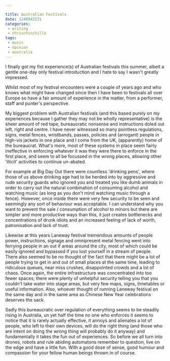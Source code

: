 ```yaml
---

title: Australian Festivals
date: 1240942231
categories:
 - writing
 - chrischinchilla
tags:
 - music 
 - opinion 
 - australia
---
```


I finally got my fist experience(s) of Australian festivals this summer, albeit a gentle one-day only festival introduction and I hate to say I wasn't greatly impressed.

Whilst most of my festival encounters were a couple of years ago and who knows what might have changed since then I have been to festivals all over Europe so have a fair amount of experience in the matter, from a performer, staff and punter's perspective.

My biggest problem with Australian festivals (and this based purely on my experiences because I gather they may not be wholly representative) is the sheer amount of red tape, bureaucratic nonsense and instructions doled out left, right and centre. I have never witnessed so many pointless regulations, signs, metal fences, wristbands, passes, policies and (arrogant) people in high-vis jackets in one place and I come from the UK, (apparently) home of the bureaucrat. What's more, most of these systems in place seem fairly ineffective in enforcing whatever it was they were there to enforce in the first place, and seem to all be focussed in the wrong places, allowing other 'illicit' activities to continue un-abated.

For example at Big Day Out there were countless 'drinking pens', where those of us above drinking age had to be herded into by aggressive and rude security guards who ignored you and treated you like dumb animals in order to carry out the natural combination of consuming alcohol and watching music (as long as you don't mind watching music through a fence). However, once inside there were very few security to be seen and seemingly any sort of behaviour was acceptable. I can understand why you want to prevent the sale / consumption of alcohol to minors but there are simpler and more productive ways than this, it just creates bottlenecks and concentrations of drunk idiots and an increased feeling of lack of worth, patronisation and lack of trust.

Likewise at this years Laneway festival tremendous amounts of people power, instructions, signage and omnipresent metal fencing went into ferrying people in an out if areas around the city, most of which could be easily ignored and bypassed if you lost yourself in a stream of people. There also seemed to be no thought of the fact that there might be a lot of people trying to get in and out of small places at the same time, leading to ridiculous queues, near miss crushes, disappointed crowds and a lot of chaos. Once again, the entire infrastructure was concentrated into too fewer spaces; there were plenty of unhelpful security telling you that you couldn't take water into stage areas, but very few maps, signs, timetables or useful information. Also, whoever thought of running Laneway festival on the same day and in the same area as Chinese New Year celebrations deserves the sack.

Sadly this bureaucratic over regulation of everything seems to be steadily rising in Australia, un yet half the time no one who enforces it seems to notice that it is rarely actually effective, it annoys and alienates a lot of people, who left to their own devices, will do the right thing (and those who are intent on doing the wrong thing will probably do it anyway) and fundamentally it takes the fun out of experiences. So before we all turn into drones, robots and rule abiding automatons remember to question, live on the edge and have a little fun. With a good dose of sense, good humour and compassion for your fellow human beings thrown in of course.
